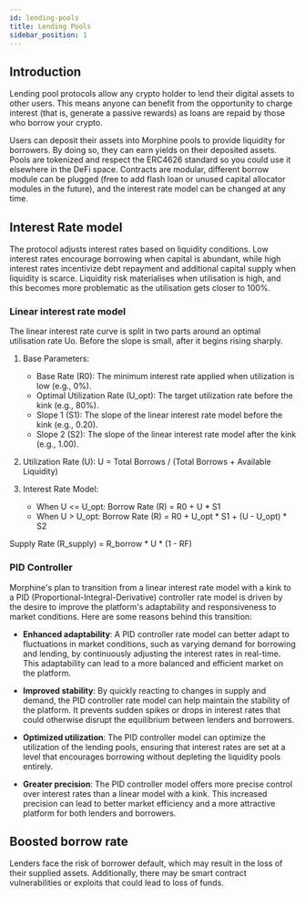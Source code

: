 ```yaml
---
id: lending-pools
title: Lending Pools
sidebar_position: 1
---
```


## Introduction

Lending pool protocols allow any crypto holder to lend their digital assets to other users. This means anyone can benefit from the opportunity to charge interest (that is, generate a passive rewards) as loans are repaid by those who borrow your crypto.

Users can deposit their assets into Morphine pools to provide liquidity for borrowers. By doing so, they can earn yields on their deposited assets.  Pools are tokenized and respect the ERC4626 standard so you could use it elsewhere in the DeFi space. Contracts are modular, different borrow module can be plugged (free to add flash loan or unused capital allocator modules in the future), and the interest rate model can be changed at any time.


## Interest Rate model

The protocol adjusts interest rates based on liquidity conditions. Low interest rates encourage borrowing when capital is abundant, while high interest rates incentivize debt repayment and additional capital supply when liquidity is scarce. Liquidity risk materialises when utilisation is high, and this becomes more problematic as the utilisation gets closer to 100%.

### Linear interest rate model

The linear interest rate curve is split in two parts around an optimal utilisation rate Uo. Before the slope is small, after it begins rising sharply.

1. Base Parameters:
   - Base Rate (R0): The minimum interest rate applied when utilization is low (e.g., 0%).
   - Optimal Utilization Rate (U_opt): The target utilization rate before the kink (e.g., 80%).
   - Slope 1 (S1): The slope of the linear interest rate model before the kink (e.g., 0.20).
   - Slope 2 (S2): The slope of the linear interest rate model after the kink (e.g., 1.00).

2. Utilization Rate (U):
   U = Total Borrows / (Total Borrows + Available Liquidity)

3. Interest Rate Model:
   - When U <= U_opt:
     Borrow Rate (R) = R0 + U * S1
   - When U > U_opt:
     Borrow Rate (R) = R0 + U_opt * S1 + (U - U_opt) * S2

Supply Rate (R_supply) = R_borrow * U * (1 - RF)


### PID Controller

Morphine's plan to transition from a linear interest rate model with a kink to a PID (Proportional-Integral-Derivative) controller rate model is driven by the desire to improve the platform's adaptability and responsiveness to market conditions. Here are some reasons behind this transition:

- **Enhanced adaptability**: A PID controller rate model can better adapt to fluctuations in market conditions, such as varying demand for borrowing and lending, by continuously adjusting the interest rates in real-time. This adaptability can lead to a more balanced and efficient market on the platform.

- **Improved stability**: By quickly reacting to changes in supply and demand, the PID controller rate model can help maintain the stability of the platform. It prevents sudden spikes or drops in interest rates that could otherwise disrupt the equilibrium between lenders and borrowers.

- **Optimized utilization**: The PID controller model can optimize the utilization of the lending pools, ensuring that interest rates are set at a level that encourages borrowing without depleting the liquidity pools entirely.

- **Greater precision**: The PID controller model offers more precise control over interest rates than a linear model with a kink. This increased precision can lead to better market efficiency and a more attractive platform for both lenders and borrowers.


## Boosted borrow rate

Lenders face the risk of borrower default, which may result in the loss of their supplied assets. Additionally, there may be smart contract vulnerabilities or exploits that could lead to loss of funds.


